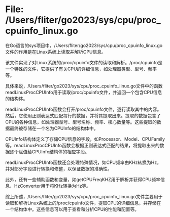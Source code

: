 # File: /Users/fliter/go2023/sys/cpu/proc_cpuinfo_linux.go

在Go语言的sys项目中，/Users/fliter/go2023/sys/cpu/proc_cpuinfo_linux.go文件的作用是在Linux系统上读取并解析CPU信息。

该文件实现了对Linux系统的/proc/cpuinfo文件的读取和解析。/proc/cpuinfo是一个特殊的文件，它提供了有关CPU的详细信息，如处理器类型、型号、频率等。

具体来说，/Users/fliter/go2023/sys/cpu/proc_cpuinfo_linux.go文件中的函数readLinuxProcCPUInfo用于读取/proc/cpuinfo文件，并返回一个包含CPU信息的结构体。

readLinuxProcCPUInfo函数会打开/proc/cpuinfo文件，逐行读取其中的内容。然后，它使用正则表达式匹配每行的数据，并将其提取出来。提取的数据包含了CPU的各种信息，如处理器型号、型号名称、频率、核心数量等。这些提取的数据最终被存储在一个名为CPUInfo的结构体中。

CPUInfo结构体定义了存储CPU信息的字段，如Processor、Model、CPUFamily等。readLinuxProcCPUInfo函数会根据正则表达式匹配的结果，将提取出来的数据逐个赋值给CPUInfo结构体的相应字段。

readLinuxProcCPUInfo函数还会处理特殊情况，如CPU频率由KHz转换为Hz，并对部分字段进行转换和修整，以保证数据的准确性。

此外，还有一些辅助函数和变量，如getCPUFreqKHZ用于解析并获得CPU频率信息、HzConverter用于将KHz转换为Hz等。

综上所述，/Users/fliter/go2023/sys/cpu/proc_cpuinfo_linux.go文件主要用于读取和解析Linux系统上的/proc/cpuinfo文件，提取CPU的详细信息，并存储在一个结构体中。这些信息可以用于查看和分析CPU的性能和配置等。

